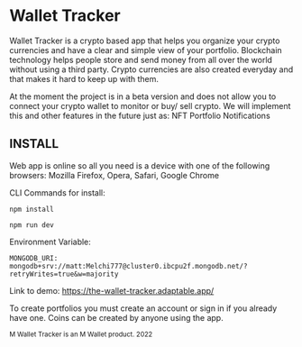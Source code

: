 # Wallet Tracker

Wallet Tracker is a crypto based app that helps you organize your crypto currencies and have a clear and simple view of your portfolio.
Blockchain technology helps people store and send money from all over the world without using a third party. Crypto currencies are also created everyday and that makes it hard to keep up with them.

At the moment the project is in a beta version and does not allow you to connect your crypto wallet to monitor or buy/ sell crypto. We will implement this and other features in the future just as:
NFT Portfolio
Notifications

## INSTALL

Web app is online so all you need is a device with one of the following browsers:
Mozilla Firefox,
Opera,
Safari,
Google Chrome

CLI Commands for install:

```
npm install

npm run dev
```

Environment Variable:

````
MONGODB_URI: 
mongodb+srv://matt:Melchi777@cluster0.ibcpu2f.mongodb.net/?retryWrites=true&w=majority
````

Link to demo:
https://the-wallet-tracker.adaptable.app/

To create portfolios you must create an account or sign in if you already have one. Coins can be created by anyone using the app.

<sup>M Wallet Tracker is an M Wallet product. 2022</sup>
